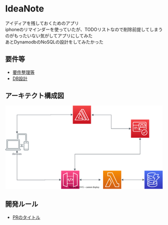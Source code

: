 # IdeaNote

アイディアを残しておくためのアプリ<br>
iphoneのリマインダーを使っていたが、TODOリストなので削除前提してしまうのがもったいない気がしてアプリにしてみた<br>
あとDynamodbのNoSQLの設計をしてみたかった<br>

## 要件等
- [要件整理等](./docs/requrements_document.md)
- [DB設計](./docs/DB.md)
## アーキテクト構成図

![](./docs/picture/architecture.drawio.svg)

## 開発ルール
- [PRのタイトル](./docs/development/PR_rule.md)